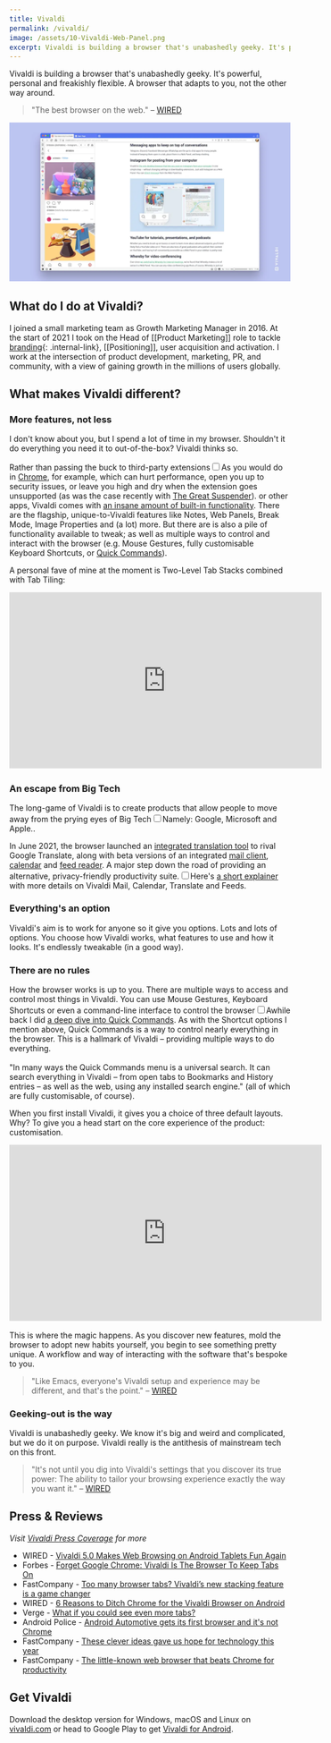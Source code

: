 ```yaml
---
title: Vivaldi
permalink: /vivaldi/
image: /assets/10-Vivaldi-Web-Panel.png
excerpt: Vivaldi is building a browser that's unabashedly geeky. It's powerful, personal and flexible. A browser that adapts to you, not the other way around.
---
```


Vivaldi is building a browser that's unabashedly geeky. It's powerful, personal and freakishly flexible. A browser that adapts to you, not the other way around.

> "The best browser on the web." – [WIRED](https://www.wired.com/story/vivaldi-5-review/)

![Vivaldi Browser](/assets/10-Vivaldi-Web-Panel.webp)

## What do I do at Vivaldi?
I joined a small marketing team as Growth Marketing Manager in 2016. At the start of 2021 I took on the Head of [[Product Marketing]] role to tackle [branding](/branding-a-browser){: .internal-link}, [[Positioning]], user acquisition and activation. I work at the intersection of product development, marketing, PR, and community, with a view of gaining growth in the millions of users globally.

## What makes Vivaldi different?

### More features, not less
I don't know about you, but I spend a lot of time in my browser. Shouldn't it do everything you need it to out-of-the-box? Vivaldi thinks so. 

Rather than passing the buck to third-party extensions<input type="checkbox" id="cb5" /><label for="cb5"><sup></sup></label><span><span class="footnote-inner">As you would do in [Chrome](https://www.google.com/chrome/), for example, which can hurt performance, open you up to security issues, or leave you high and dry when the extension goes unsupported (as was the case recently with [The Great Suspender](https://www.theverge.com/2021/2/4/22266798/chrome-blocks-the-great-suspender-disabled-malware-tab-recovery)).</span></span> or other apps, Vivaldi comes with [an insane amount of built-in functionality](https://vivaldi.com/features/). There are the flagship, unique-to-Vivaldi features like Notes, Web Panels, Break Mode, Image Properties and (a lot) more. But there are is also a pile of functionality available to tweak; as well as multiple ways to control and interact with the browser (e.g. Mouse Gestures, fully customisable Keyboard Shortcuts, or [Quick Commands](https://vivaldi.com/blog/quick-commands-guide/)).

A personal fave of mine at the moment is Two-Level Tab Stacks combined with Tab Tiling:

<div class="videoWrapper">
<iframe width="560" height="315" src="https://www.youtube.com/embed/xgiSSngNuo0" title="YouTube video player" frameborder="0" allow="accelerometer; autoplay; clipboard-write; encrypted-media; gyroscope; picture-in-picture" allowfullscreen></iframe>
</div>

### An escape from Big Tech
The long-game of Vivaldi is to create products that allow people to move away from the prying eyes of Big Tech<input type="checkbox" id="cb7" /><label for="cb7"><sup></sup></label><span><span class="footnote-inner">Namely: Google, Microsoft and Apple.</span></span>. 

In June 2021, the browser launched an [integrated translation tool](https://vivaldi.com/features/translate) to rival Google Translate, along with beta versions of an integrated [mail client](https://vivaldi.com/features/mail/), [calendar](https://vivaldi.com/features/calendar/) and [feed reader](https://vivaldi.com/features/feed-reader/). A major step down the road of providing an alternative, privacy-friendly productivity suite.<input type="checkbox" id="cb9" /><label for="cb9"><sup></sup></label><span><span class="footnote-inner">Here's [a short explainer](https://youtu.be/C3PEIoWSsKI) with more details on Vivaldi Mail, Calendar, Translate and Feeds.</span></span>

### Everything's an option
Vivaldi's aim is to work for anyone so it give you options. Lots and lots of options. You choose how Vivaldi works, what features to use and how it looks. It's endlessly tweakable (in a good way).

### There are no rules
How the browser works is up to you. There are multiple ways to access and control most things in Vivaldi. You can use Mouse Gestures, Keyboard Shortcuts or even a command-line interface to control the browser<input type="checkbox" id="cb8" /><label for="cb8"><sup></sup></label><span><span class="footnote-inner">Awhile back I did [a deep dive into Quick Commands](https://vivaldi.com/blog/quick-commands-guide/). As with the Shortcut options I mention above, Quick Commands is a way to control nearly everything in the browser. This is a hallmark of Vivaldi – providing multiple ways to do everything.<br><br>"In many ways the Quick Commands menu is a universal search. It can search everything in Vivaldi – from open tabs to Bookmarks and History entries – as well as the web, using any installed search engine." </span></span> (all of which are fully customisable, of course).

When you first install Vivaldi, it gives you a choice of three default layouts. Why? To give you a head start on the core experience of the product: customisation.

<div class="videoWrapper"><iframe width="560" height="315" src="https://www.youtube.com/embed/cqB0nrQ3gco" title="YouTube video player" frameborder="0" allow="accelerometer; autoplay; clipboard-write; encrypted-media; gyroscope; picture-in-picture" allowfullscreen></iframe></div>

This is where the magic happens. As you discover new features, mold the browser to adopt new habits yourself, you begin to see something pretty unique. A workflow and way of interacting with the software that's bespoke to you.

> "Like Emacs, everyone's Vivaldi setup and experience may be different, and that's the point."  – [WIRED](https://www.wired.com/story/vivaldi-4-2021/)


### Geeking-out is the way
Vivaldi is unabashedly geeky. We know it's big and weird and complicated, but we do it on purpose. Vivaldi really is the antithesis of mainstream tech on this front.

>  "It's not until you dig into Vivaldi's settings that you discover its true power: The ability to tailor your browsing experience exactly the way you want it." – [WIRED](https://www.wired.com/story/vivaldi-4-2021/)

## Press & Reviews
_Visit [Vivaldi Press Coverage](https://vivaldi.com/press-coverage/) for more_

- WIRED	- [Vivaldi 5.0 Makes Web Browsing on Android Tablets Fun Again](https://www.wired.com/story/vivaldi-5-review/)
- Forbes - [Forget Google Chrome: Vivaldi Is The Browser To Keep Tabs On](https://www.forbes.com/sites/barrycollins/2021/01/28/forget-google-chrome-vivaldi-is-the-browser-to-keep-tabs-on/)
- FastCompany - [Too many browser tabs? Vivaldi’s new stacking feature is a game changer](https://www.fastcompany.com/90598613/too-many-tabs-vivaldi-two-row-tab-stacking-feature)
- WIRED - [6 Reasons to Ditch Chrome for the Vivaldi Browser on Android](https://www.wired.com/story/try-vivaldi-browser-android-chrome/)
- Verge - [What if you could see even more tabs?](https://www.theverge.com/2021/1/28/22253198/vivaldi-web-browser-stacked-tabs-hoarding)
- Android Police - [Android Automotive gets its first browser and it's not Chrome](https://www.androidpolice.com/android-automotive-gets-its-first-browser-and-its-not-chrome/)
- FastCompany - [These clever ideas gave us hope for technology this year](https://www.fastcompany.com/90705860/best-new-ideas-in-tech)
- FastCompany - [The little-known web browser that beats Chrome for productivity](https://www.fastcompany.com/90684502/best-productivity-browser-vivaldi-chrome)


## Get Vivaldi

Download the desktop version for Windows, macOS and Linux on [vivaldi.com](https://vivaldi.com/download/) or head to Google Play to get [Vivaldi for Android](https://play.google.com/store/apps/details?id=com.vivaldi.browser).